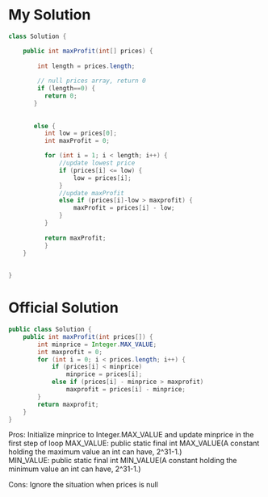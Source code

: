 # My Solution
``` Java
class Solution {

    public int maxProfit(int[] prices) {
    
        int length = prices.length;
        
        // null prices array, return 0
        if (length==0) {
          return 0;
       }
       
       
       else {
          int low = prices[0];
          int maxProfit = 0;

          for (int i = 1; i < length; i++) {
              //update lowest price
              if (prices[i] <= low) {
                  low = prices[i];
              }
              //update maxProfit
              else if (prices[i]-low > maxprofit) {
                  maxProfit = prices[i] - low;
              }
          }
        
          return maxProfit;
          }
    }
    
    
}
```
# Official Solution
```Java
public class Solution {
    public int maxProfit(int prices[]) {
        int minprice = Integer.MAX_VALUE;
        int maxprofit = 0;
        for (int i = 0; i < prices.length; i++) {
            if (prices[i] < minprice)
                minprice = prices[i];
            else if (prices[i] - minprice > maxprofit)
                maxprofit = prices[i] - minprice;
        }
        return maxprofit;
    }
}
```
Pros: Initialize minprice to Integer.MAX_VALUE and update minprice in the first step of loop
MAX_VALUE: public static final int MAX_VALUE(A constant holding the maximum value an int can have, 2^31-1.)<br>
MIN_VALUE: public static final int MIN_VALUE(A constant holding the minimum value an int can have, 2^31-1.)<br>


Cons: Ignore the situation when prices is null
